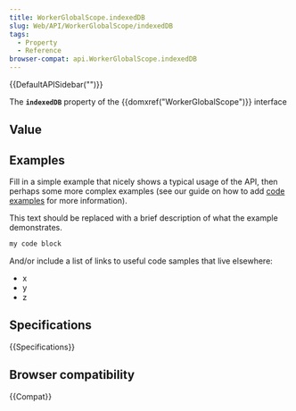 ```yaml
---
title: WorkerGlobalScope.indexedDB
slug: Web/API/WorkerGlobalScope/indexedDB
tags:
  - Property
  - Reference
browser-compat: api.WorkerGlobalScope.indexedDB
---
```

{{DefaultAPISidebar("")}}

The **`indexedDB`** property of the {{domxref("WorkerGlobalScope")}} interface 

## Value



## Examples

Fill in a simple example that nicely shows a typical usage of the API, then perhaps some more complex examples (see our guide on how to add [code examples](/en-US/docs/MDN/Contribute/Structures/Code_examples) for more information).

This text should be replaced with a brief description of what the example demonstrates.

```js
my code block
```

And/or include a list of links to useful code samples that live elsewhere:

*   x
*   y
*   z

## Specifications

{{Specifications}}

## Browser compatibility

{{Compat}}



